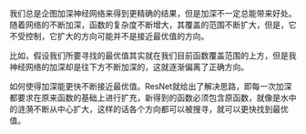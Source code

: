 我们总是企图加深神经网络来得到更精确的结果，但是加深不一定总能带来好处。随着网络的不断加深，函数的复杂度不断增大，其覆盖的范围不断扩大，但是，它不受控制，它扩大的方向可能并不是接近最优值的方向。

比如，假设我们所要寻找的最优值其实就在我们目前函数覆盖范围的上方，但是我神经网络的加深却是往下方不断加深的，这就逐渐偏离了正确方向。

如何使得加深能更快不断接近最优值。ResNet就给出了解决思路，即每一次加深都要求在原来函数的基础上进行扩充，新得到的函数必须包含原函数，就像是水中的涟漪不断从中心扩大，这样的话各个方向都可以被搜寻，就可以更快找到最优值。